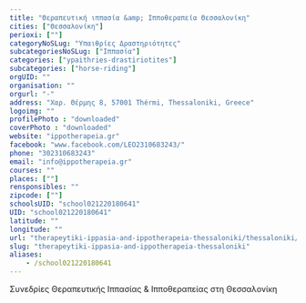 ```yaml
---
title: "Θεραπευτική ιππασία &amp; Ιπποθεραπεία Θεσσαλονίκη"
cities: ["Θεσσαλονίκη"]
perioxi: [""]
categoryNoSLug: "Υπαιθρίες Δραστηριότητες"
subcategoriesNoSLug: ["Ιππασία"]
categories: ["ypaithries-drastiriotites"]
subcategories: ["horse-riding"]
orgUID: ""
organisation: ""
orgurl: "-"
address: "Χαρ. Θέρμης 8, 57001 Thérmi, Thessaloniki, Greece"
logoimg: ""
profilePhoto : "downloaded"
coverPhoto : "downloaded"
website: "ippotherapeia.gr"
facebook: "www.facebook.com/LEO2310683243/"
phone: "302310683243"
email: "info@ippotherapeia.gr"
courses: ""
places: [""]
rensponsibles: ""
zipcode: [""]
schoolsUID: "school021220180641"
UID: "school021220180641"
latitude: ""
longitude: ""
url: "therapeytiki-ippasia-and-ippotherapeia-thessaloniki/thessaloniki/ypaithries-drastiriotites/horse-riding"
slug: "therapeytiki-ippasia-and-ippotherapeia-thessaloniki"
aliases:
    - /school021220180641
---
```



Συνεδρίες Θεραπευτικής Ιππασίας &amp; Ιπποθεραπείας στη Θεσσαλονίκη

